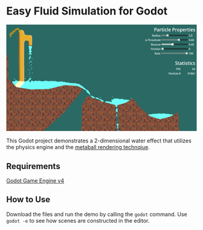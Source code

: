 # Easy Fluid Simulation for Godot

![A pixelated spigot sprays a water droplets that dynamically splash against terrain in 2D.](https://github.com/AstroStucky/EasyFluidSim/blob/main/demo.gif?raw=true)

This Godot project demonstrates a 2-dimensional water effect that utilizes the physics engine and the [metaball rendering technqiue](https://en.wikipedia.org/wiki/Metaballs). 

## Requirements
[Godot Game Engine v4](https://godotengine.org/)

## How to Use
Download the files and run the demo by calling the `godot` command. Use `godot -e` to see how scenes are constructed in the editor. 
